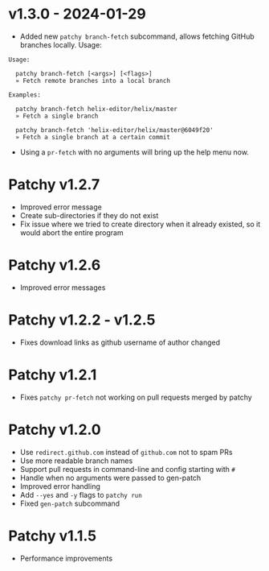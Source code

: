 # v1.3.0 - 2024-01-29

- Added new `patchy branch-fetch` subcommand, allows fetching GitHub branches locally. Usage:

```
Usage:

  patchy branch-fetch [<args>] [<flags>]
  » Fetch remote branches into a local branch

Examples:

  patchy branch-fetch helix-editor/helix/master
  » Fetch a single branch

  patchy branch-fetch 'helix-editor/helix/master@6049f20'
  » Fetch a single branch at a certain commit
```

- Using a `pr-fetch` with no arguments will bring up the help menu now.

# Patchy v1.2.7

- Improved error message
- Create sub-directories if they do not exist
- Fix issue where we tried to create directory when it already existed, so it would abort the entire program

# Patchy v1.2.6

- Improved error messages

# Patchy v1.2.2 - v1.2.5

- Fixes download links as github username of author changed

# Patchy v1.2.1

- Fixes `patchy pr-fetch` not working on pull requests merged by patchy

# Patchy v1.2.0

- Use `redirect.github.com` instead of `github.com` not to spam PRs
- Use more readable branch names
- Support pull requests in command-line and config starting with `#`
- Handle when no arguments were passed to gen-patch
- Improved error handling
- Add `--yes` and `-y` flags to `patchy run`
- Fixed `gen-patch` subcommand

# Patchy v1.1.5

- Performance improvements
